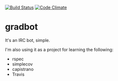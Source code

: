 [![Build Status](https://secure.travis-ci.org/samstarling/gradbot.png)](http://travis-ci.org/samstarling/gradbot)
[![Code Climate](https://codeclimate.com/github/samstarling/gradbot.png)](https://codeclimate.com/github/samstarling/gradbot)

gradbot
=======

It's an IRC bot, simple.

I'm also using it as a project for learning the following:

* rspec
* simplecov
* capistrano
* Travis
